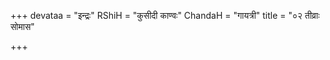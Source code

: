 +++
devataa = "इन्द्रः"
RShiH = "कुसीदी काण्वः"
ChandaH = "गायत्री"
title = "०२ तीव्राः सोमास"

+++
